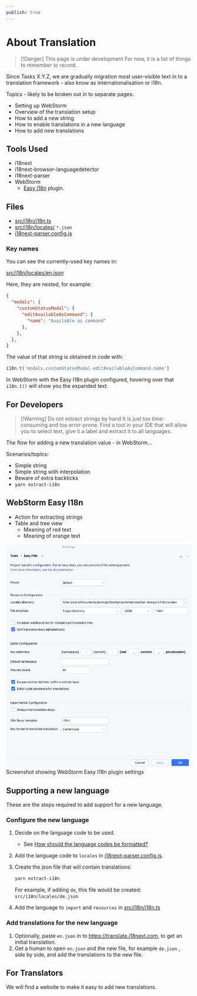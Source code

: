 ```yaml
---
publish: true
---
```


# About Translation

> [!Danger] This page is under development
> For now, it is a list of things to remember to record.

Since Tasks X.Y.Z, we are gradually migration most user-visible text in to a translation framework - also know as internationalisation or i18n.

Topics - likely to be broken out in to separate pages:

- Setting up WebStorm
- Overview of the translation setup
- How to add a new string
- How to enable translations in a new language
- How to add new translations

## Tools Used

- i18next
- i18next-browser-languagedetector
- i18next-parser
- WebStorm
  - [Easy I18n](https://plugins.jetbrains.com/plugin/16316-easy-i18n) plugin.

## Files

- [src/i18n/i18n.ts](https://github.com/obsidian-tasks-group/obsidian-tasks/blob/main/src/i18n/i18n.ts)
- [src/i18n/locales/](https://github.com/obsidian-tasks-group/obsidian-tasks/tree/main/src/i18n/locales) `*.json`
- [i18next-parser.config.js](https://github.com/obsidian-tasks-group/obsidian-tasks/blob/main/i18next-parser.config.js)

### Key names

You can see the currently-used key names in:

[src/i18n/locales/en.json](https://github.com/obsidian-tasks-group/obsidian-tasks/blob/main/src/i18n/locales/en.json)

Here, they are nested, for example:

```json
{
  "modals": {
    "customStatusModal": {
      "editAvailableAsCommand": {
        "name": "Available as command"
      },
    },
  },
}
```

The value of that string is obtained in code with:

```ts
i18n.t('modals.customStatusModal.editAvailableAsCommand.name')
```

In WebStorm with the Easy I18n plugin configured, hovering over that `i18n.t()` will show you the expanded text.

## For Developers

> [!Warning] Do not extract strings by hand
> It is just too time-consuming and too error-prone.
> Find a tool in your IDE that will allow you to select text, give it a label and extract it to all languages.

The flow for adding a new translation value - in WebStorm...

Scenarios/topics:

- Simple string
- Simple string with interpolation
- Beware of extra backticks
- `yarn extract-i18n`

## WebStorm Easy I18n

- Action for extracting strings
- Table and tree view
  - Meaning of red text
  - Meaning of orange text

![Screenshot showing WebStorm Easy I18n plugin settings](WebStorm%20Easy%20I18n%20plugin%20settings.png)
<span class="caption">Screenshot showing WebStorm Easy I18n plugin settings</span>

## Supporting a new language

These are the steps required to add support for a new language.

### Configure the new language

1. Decide on the language code to be used.
    - See [How should the language codes be formatted?](https://www.i18next.com/how-to/faq#how-should-the-language-codes-be-formatted)
2. Add the language code to `locales` in [i18next-parser.config.js](https://github.com/obsidian-tasks-group/obsidian-tasks/blob/main/i18next-parser.config.js).
3. Create the json file that will contain translations:

    ```bash
    yarn extract-i18n
    ```

    For example, if adding `de`, this file would be created: `src/i18n/locales/de.json`

4. Add the language to `import` and `resources` in  [src/i18n/i18n.ts](https://github.com/obsidian-tasks-group/obsidian-tasks/blob/main/src/i18n/i18n.ts)

### Add translations for the new language

1. Optionally, paste `en.json` in to  <https://translate.i18next.com>, to get an initial translation.
2. Get a human to open `en.json` and the new file, for example `de.json` , side by side, and add the translations to the new file.

## For Translators

We will find a website to make it easy to add new translations.

